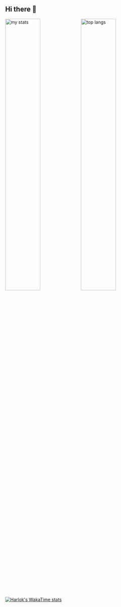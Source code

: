 ## Hi there 👋

<img alt="my stats" align="left" width="47%" src="https://github-readme-stats.vercel.app/api?username=renevajda1&show_icons=true&theme=radical"/>
<img alt="top langs" align="left" width="47%" src="https://github-readme-stats.vercel.app/api/top-langs/?username=renevajda1&layout=compact&theme=radical"/>

[![Harlok's WakaTime stats](https://github-readme-stats.vercel.app/api/wakatime?username=renevajda1)](https://github.com/anuraghazra/github-readme-stats)

<!--
**ReneVajda1/ReneVajda1** is a ✨ _special_ ✨ repository because its `README.md` (this file) appears on your GitHub profile.

Here are some ideas to get you started:

- 🔭 I’m currently working on ...
- 🌱 I’m currently learning ...
- 👯 I’m looking to collaborate on ...
- 🤔 I’m looking for help with ...
- 💬 Ask me about ...
- 📫 How to reach me: ...
- 😄 Pronouns: ...
- ⚡ Fun fact: ...
-->

